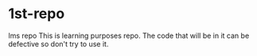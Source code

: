 # 1st-repo
lms repo
This is learning purposes repo. The code that will be in it can be defective so don't try to use it.
